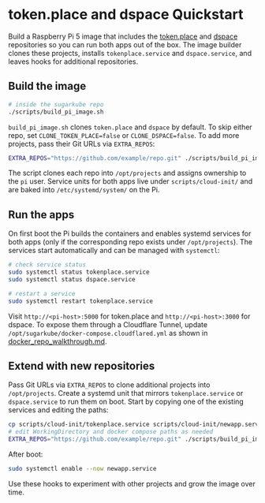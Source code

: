 # token.place and dspace Quickstart

Build a Raspberry Pi 5 image that includes the
[token.place](https://github.com/futuroptimist/token.place) and
[dspace](https://github.com/democratizedspace/dspace) repositories so you can run
both apps out of the box. The image builder clones these projects, installs
`tokenplace.service` and `dspace.service`, and leaves hooks for additional
repositories.

## Build the image

```sh
# inside the sugarkube repo
./scripts/build_pi_image.sh
```

`build_pi_image.sh` clones `token.place` and `dspace` by default. To skip either
repo, set `CLONE_TOKEN_PLACE=false` or `CLONE_DSPACE=false`. To add more
projects, pass their Git URLs via `EXTRA_REPOS`:

```sh
EXTRA_REPOS="https://github.com/example/repo.git" ./scripts/build_pi_image.sh
```

The script clones each repo into `/opt/projects` and assigns ownership to the
`pi` user. Service units for both apps live under
`scripts/cloud-init/` and are baked into `/etc/systemd/system/` on the Pi.

## Run the apps

On first boot the Pi builds the containers and enables systemd services for both
apps (only if the corresponding repo exists under `/opt/projects`). The services
start automatically and can be managed with `systemctl`:

```sh
# check service status
sudo systemctl status tokenplace.service
sudo systemctl status dspace.service

# restart a service
sudo systemctl restart tokenplace.service
```

Visit `http://<pi-host>:5000` for token.place and `http://<pi-host>:3000` for
dspace. To expose them through a Cloudflare Tunnel, update
`/opt/sugarkube/docker-compose.cloudflared.yml` as shown in
[docker_repo_walkthrough.md](docker_repo_walkthrough.md).

## Extend with new repositories

Pass Git URLs via `EXTRA_REPOS` to clone additional projects into
`/opt/projects`. Create a systemd unit that mirrors `tokenplace.service` or
`dspace.service` to run them on boot. Start by copying one of the existing
services and editing the paths:

```sh
cp scripts/cloud-init/tokenplace.service scripts/cloud-init/newapp.service
# edit WorkingDirectory and docker compose paths as needed
EXTRA_REPOS="https://github.com/example/repo.git" ./scripts/build_pi_image.sh
```

After boot:

```sh
sudo systemctl enable --now newapp.service
```

Use these hooks to experiment with other projects and grow the image over time.
